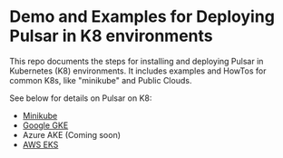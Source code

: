 # Demo and Examples for Deploying Pulsar in K8 environments
This repo documents the steps for installing and deploying Pulsar in Kubernetes (K8) environments.  It includes examples and HowTos for common K8s, like "minikube" and Public Clouds.  

See below for details on Pulsar on K8:
* [Minikube](minikube-win-wsl2/README.md) 
* [Google GKE](gke/README.md)
* Azure AKE (Coming soon)
* [AWS EKS](aws-eks/README.md)
